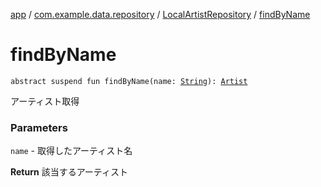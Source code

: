 [app](../../index.md) / [com.example.data.repository](../index.md) / [LocalArtistRepository](index.md) / [findByName](./find-by-name.md)

# findByName

`abstract suspend fun findByName(name: `[`String`](https://kotlinlang.org/api/latest/jvm/stdlib/kotlin/-string/index.html)`): `[`Artist`](../../com.example.domain.model.entity/-artist/index.md)

アーティスト取得

### Parameters

`name` - 取得したアーティスト名

**Return**
該当するアーティスト

